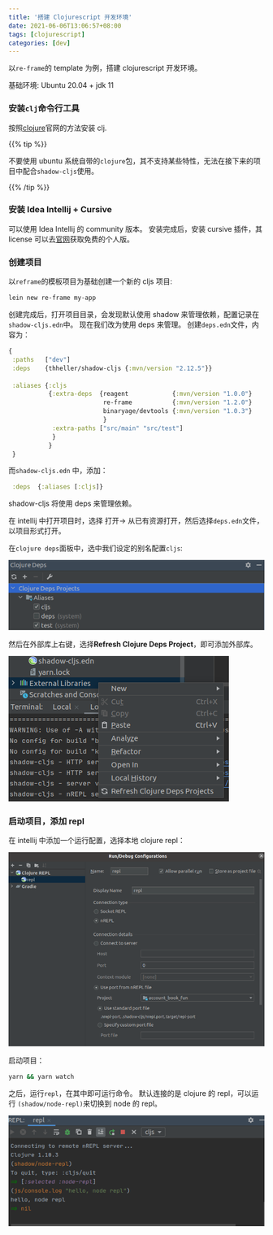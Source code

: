 ```yaml
---
title: '搭建 Clojurescript 开发环境'
date: 2021-06-06T13:06:57+08:00
tags: [clojurescript]
categories: [dev]
---
```


以`re-frame`的 template 为例，搭建 clojurescript 开发环境。

基础环境: Ubuntu 20.04 + jdk 11

### 安装`clj`命令行工具

按照[clojure](https://clojure.org/guides/getting_started)官网的方法安装 clj.

{{% tip %}}

不要使用 ubuntu 系统自带的`clojure`包，其不支持某些特性，无法在接下来的项目中配合`shadow-cljs`使用。

{{% /tip %}}

### 安装 Idea Intellij + Cursive

可以使用 Idea Intellij 的 community 版本。
安装完成后，安装 cursive 插件，其 license 可以去[官网](https://cursive-ide.com/)获取免费的个人版。

### 创建项目

以`reframe`的模板项目为基础创建一个新的 cljs 项目:

```bash
lein new re-frame my-app
```

创建完成后，打开项目目录，会发现默认使用 shadow 来管理依赖，配置记录在`shadow-cljs.edn`中。
现在我们改为使用 deps 来管理。
创建`deps.edn`文件，内容为：

```clojure
{
 :paths   ["dev"]
 :deps    {thheller/shadow-cljs {:mvn/version "2.12.5"}}

 :aliases {:cljs
           {:extra-deps  {reagent            {:mvn/version "1.0.0"}
                          re-frame           {:mvn/version "1.2.0"}
                          binaryage/devtools {:mvn/version "1.0.3"}
                          }
            :extra-paths ["src/main" "src/test"]
            }
           }
 }

```

而`shadow-cljs.edn` 中，添加：

```clojure
 :deps  {:aliases [:cljs]}
```

shadow-cljs 将使用 deps 来管理依赖。

在 intellij 中打开项目时，选择 打开-> 从已有资源打开，然后选择`deps.edn`文件，以项目形式打开。

在`clojure deps`面板中，选中我们设定的别名配置`cljs`:

![clojure deps](./assets/clojure_deps.png)

然后在外部库上右键，选择**Refresh Clojure Deps Project**，即可添加外部库。

![refresh deps](./assets/refresh_deps.png)

### 启动项目，添加 repl

在 intellij 中添加一个运行配置，选择本地 clojure repl：

![clojure repl](./assets/clojure_repl.png)

启动项目：

```bash
yarn && yarn watch
```

之后，运行`repl`，在其中即可运行命令。
默认连接的是 clojure 的 repl，可以运行 `(shadow/node-repl)`来切换到 node 的 repl。

![node repl](./assets/node_repl.png)
